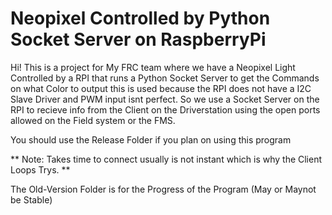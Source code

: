 # Neopixel Controlled by Python Socket Server on RaspberryPi

Hi! This is a project for My FRC team where we have a Neopixel Light Controlled by a RPI that runs a Python Socket Server to get the Commands on what Color to output this is used because the RPI does not have a I2C Slave Driver and PWM input isnt perfect. So we use a Socket Server on the RPI to recieve info from the Client on the Driverstation using the open ports allowed on the Field system or the FMS.

You should use the Release Folder if you plan on using this program 

** Note: Takes time to connect usually is not instant which is why the Client Loops Trys. **
  
The Old-Version Folder is for the Progress of the Program (May or Maynot be Stable)  
